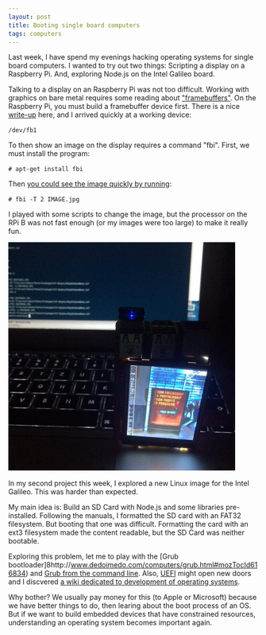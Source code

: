 ```yaml
---
layout: post
title: Booting single board computers
tags: computers
---
```

Last week, I have spend my evenings hacking operating systems for single board computers. I wanted to try out two things: Scripting a display on a Raspberry Pi. And, exploring Node.js on the Intel Galileo board.

Talking to a display on an Raspberry Pi was not too difficult. Working with graphics on bare metal requires some reading about ["framebuffers"](https://en.wikipedia.org/wiki/Linux_framebuffer). On the Raspberry Pi, you must build a framebuffer device first. There is a nice [write-up](https://github.com/notro/fbtft/wiki) here, and I arrived quickly at a working device:

    /dev/fb1

To then show an image on the display requires a command "fbi". First, we must install the program:

    # apt-get install fbi

Then [you could see the image quickly by running](https://www.raspberrypi.org/forums/viewtopic.php?f=27&t=15182):

    # fbi -T 2 IMAGE.jpg

I played with some scripts to change the image, but the processor on the RPi B was not fast enough (or my images were too large) to make it really fun.

<img src="/static/images/rpi_display.png" />

In my second project this week, I explored a new Linux image for the Intel Galileo. This was harder than expected.

My main idea is: Build an SD Card with Node.js and some libraries pre-installed. Following the manuals, I formatted the SD card with an FAT32 filesystem. But booting that one was difficult. Formatting the card with an ext3 filesystem made the content readable, but the SD Card was neither bootable.

Exploring this problem, let me to play with the [Grub bootloader]8http://www.dedoimedo.com/computers/grub.html#mozTocId616834) and [Grub from the command line](http://www.mepis.org/docs/en/index.php?title=GRUB_from_command_line). Also, [UEFI](https://en.wikipedia.org/wiki/Unified_Extensible_Firmware_Interface) might open new doors and I discvered [a wiki dedicated to development of operating systems](http://wiki.osdev.org/Main_Page).

Why bother? We usually pay money for this (to Apple or Microsoft) because we have better things to do, then learing about the boot process of an OS. But if we want to build embedded devices that have constrained resources, understanding an operating system becomes important again.

